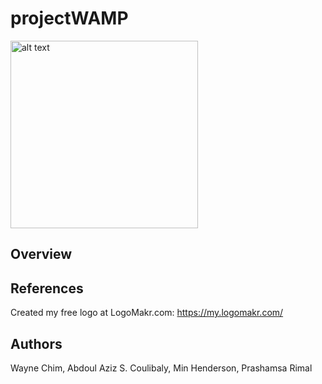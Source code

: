 # projectWAMP
<img src='https://github.com/wchim/projectWAMP-Recycling-Image-Classification/blob/master/logo.png'
     alt='alt text'
     height='300px'
     width='300px'>
## Overview

## References
Created my free logo at LogoMakr.com: https://my.logomakr.com/

## Authors
Wayne Chim, Abdoul Aziz S. Coulibaly, Min Henderson, Prashamsa Rimal
